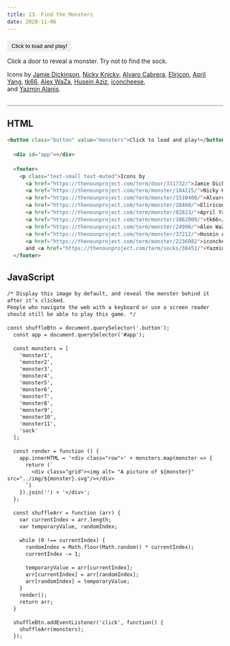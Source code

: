 ```yaml
---
title: 13. Find the Monsters
date: 2020-11-06
---
```


<div class="output-container">

  <style type="text/css">
    .row {
      display: grid;
      grid-template-columns: auto auto auto;
      text-align: center;
      padding: 20px;
      background-color: wheat;
    }

    .grid {
      min-height: 6em;
      padding: 1em;
    }

    img {
      height: 100%;
      /* width: 24%; */
    }

    .button {
      border-color: white;
      outline: none;
      border: none;
      margin-top: 5px;
      padding: 5px 10px;
      border-radius: 3px;
      font-weight: 600px;
      cursor: pointer;
    }

    .button:focus {
      border: red;
      outline: none;
      box-shadow: 0 0 3px 1px #8e45ff;
    }

    .button:active {
      color: #8e45ff;
    }

    .shuffle-and-show_button {
      cursor: pointer;
      border: none;
      background-color: transparent;
      /* height: auto; */
      padding: 0;
      margin: 0;
    }

    .show {
      display: block;
      opacity: 1;
    }

    .hidden {
      display: none;
      opacity: 0;
    }

  </style>

  <button class="button" value="monsters">Click to load and play!</button>
  <p>Click a door to reveal a monster. Try not to find the sock.</p>

  <div id="app"></div>

  <footer>
    <p class="text-small text-muted">Icons by 
      <a href="https://thenounproject.com/term/door/311732/">Jamie Dickinson</a>, 
      <a href="https://thenounproject.com/term/monster/184225/">Nicky Knicky</a>, 
      <a href="https://thenounproject.com/term/monster/1510400/">Alvaro Cabrera</a>, 
      <a href="https://thenounproject.com/term/monster/28460/">Eliricon</a>, 
      <a href="https://thenounproject.com/term/monster/82823/">April Yang</a>, 
      <a href="https://thenounproject.com/term/monster/1062009/">tk66</a>, 
      <a href="https://thenounproject.com/term/monster/24990/">Alex WaZa</a>, 
      <a href="https://thenounproject.com/term/monster/37212/">Husein Aziz</a>, 
      <a href="https://thenounproject.com/term/monster/2236082">iconcheese</a>,<br/> 
      and <a href="https://thenounproject.com/term/socks/38451/">Yazmin Alanis</a>.</p>
  </footer>

  <script>
    const shuffleBtn = document.querySelector('.button');
    const app = document.querySelector('#app');

    const monsters = [
      'monster1',
      'monster2',
      'monster3',
      'monster4',
      'monster5',
      'monster6',
      'monster7',
      'monster8',
      'monster9',
      'monster10',
      'monster11',
      'sock'
    ];

    const render = function () {
      app.innerHTML = '<div class="row">' + monsters.map(monster => {
        return (`
          <div class="grid" aria-live="polite"><button class="shuffle-and-show_button" data-id="${monster}"><img class="show" alt= "Click this picture of door to see monster" src="../img/door.svg"/></button></div>
        `)
      }).join('') + '</div>';
    };

    const shuffleArr = function (arr) {
      var currentIndex = arr.length;
      var temporaryValue, randomIndex;

      while (0 !== currentIndex) {
        randomIndex = Math.floor(Math.random() * currentIndex);
        currentIndex -= 1;

        temporaryValue = arr[currentIndex];
        arr[currentIndex] = arr[randomIndex];
        arr[randomIndex] = temporaryValue;
      }
      render();
      return arr;
    }

    const replaceTargetElement = function(e) {
      if (!(e.target.closest('[data-id]'))) return;

      const monsterID = e.target.closest('[data-id]').dataset.id;
      const currentElement = e.target;

      currentElement.src = `../img/${monsterID}.svg`
    }

    document.addEventListener('click', replaceTargetElement);

    shuffleBtn.addEventListener('click', function() {
      shuffleArr(monsters);
    });
  </script>

</div>

<div class="html-container" style="border-top: .5px solid grey; margin-top: 30px;">

## HTML

```HTML
<button class="button" value="monsters">Click to load and play!</button>

  <div id="app"></div>

  <footer>
    <p class="text-small text-muted">Icons by
      <a href="https://thenounproject.com/term/door/311732/">Jamie Dickinson</a>,
      <a href="https://thenounproject.com/term/monster/184225/">Nicky Knicky</a>,
      <a href="https://thenounproject.com/term/monster/1510400/">Alvaro Cabrera</a>,
      <a href="https://thenounproject.com/term/monster/28460/">Eliricon</a>,
      <a href="https://thenounproject.com/term/monster/82823/">April Yang</a>,
      <a href="https://thenounproject.com/term/monster/1062009/">tk66</a>,
      <a href="https://thenounproject.com/term/monster/24990/">Alex WaZa</a>,
      <a href="https://thenounproject.com/term/monster/37212/">Husein Aziz</a>,
      <a href="https://thenounproject.com/term/monster/2236082">iconcheese</a>,<br/>
      and <a href="https://thenounproject.com/term/socks/38451/">Yazmin Alanis</a>.</p>
  </footer>
```

</div>
<div class="js-container">

## JavaScript

```JS
/* Display this image by default, and reveal the monster behind it after it’s clicked.
People who navigate the web with a keyboard or use a screen reader
should still be able to play this game. */

const shuffleBtn = document.querySelector('.button');
  const app = document.querySelector('#app');

  const monsters = [
    'monster1',
    'monster2',
    'monster3',
    'monster4',
    'monster5',
    'monster6',
    'monster7',
    'monster8',
    'monster9',
    'monster10',
    'monster11',
    'sock'
  ];

  const render = function () {
    app.innerHTML = '<div class="row">' + monsters.map(monster => {
      return (`
        <div class="grid"><img alt= "A picture of ${monster}" src="../img/${monster}.svg"/></div>
      `)
    }).join('') + '</div>';
  };

  const shuffleArr = function (arr) {
    var currentIndex = arr.length;
    var temporaryValue, randomIndex;

    while (0 !== currentIndex) {
      randomIndex = Math.floor(Math.random() * currentIndex);
      currentIndex -= 1;

      temporaryValue = arr[currentIndex];
      arr[currentIndex] = arr[randomIndex];
      arr[randomIndex] = temporaryValue;
    }
    render();
    return arr;
  }

  shuffleBtn.addEventListener('click', function() {
    shuffleArr(monsters);
  });

```

</div>
